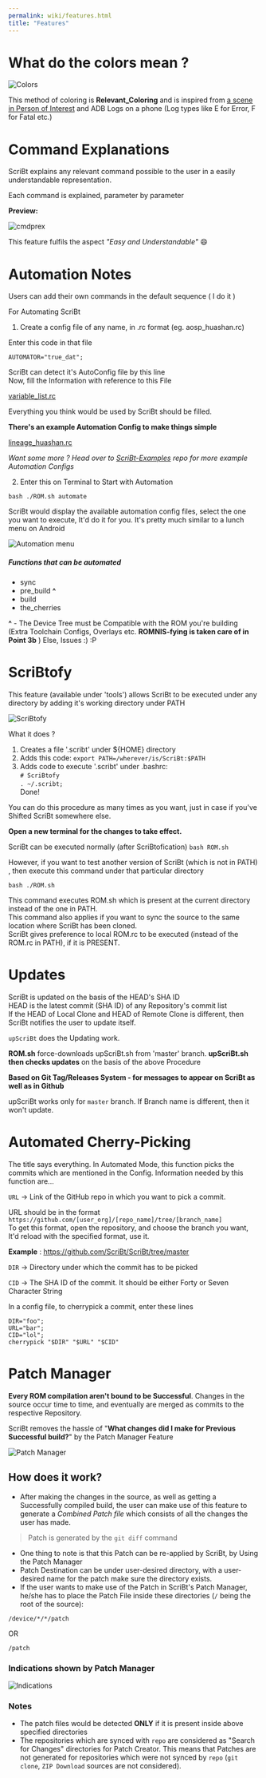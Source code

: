 ```yaml
---
permalink: wiki/features.html
title: "Features"
---
```


# What do the colors mean ?

![Colors](https://github.com/ScriBt/images/raw/master/RelColor.png)  

This method of coloring is **Relevant_Coloring** and is inspired from [a scene in Person of Interest](https://goo.gl/photos/s8YpQL1eBxSYwCWS7) and ADB Logs on a phone (Log types like E for Error, F for Fatal etc.)

# Command Explanations

ScriBt explains any relevant command possible to the user in a easily understandable representation.

Each command is explained, parameter by parameter

**Preview:**

![cmdprex](https://github.com/ScriBt/images/raw/master/cmdprex.png)

This feature fulfils the aspect _"Easy and Understandable"_ :smile:  

# Automation Notes

Users can add their own commands in the default sequence ( I do it )

For Automating ScriBt

1. Create a config file of any name, in .rc format (eg. aosp_huashan.rc)

Enter this code in that file

`AUTOMATOR="true_dat";`

ScriBt can detect it's AutoConfig file by this line  
Now, fill the Information with reference to this File  

[variable_list.rc](https://github.com/ScriBt/ScriBt-examples/blob/master/variable_list.rc)  

Everything you think would be used by ScriBt should be filled.

**There's an example Automation Config to make things simple**

[lineage_huashan.rc](https://github.com/ScriBt/ScriBt-Examples/blob/master/lineage_huashan.rc)

_Want some more ? Head over to [ScriBt-Examples](https://github.com/ScriBt/ScriBt-Examples) repo for more example Automation Configs_

2. Enter this on Terminal to Start with Automation

```
bash ./ROM.sh automate
```

ScriBt would display the available automation config files, select the one you want to execute, It'd do it for you. It's pretty much similar to a lunch menu on Android

![Automation menu](https://github.com/ScriBt/images/raw/master/AutomateMenu.png)  

##### Functions that can be automated

* sync
* pre_build **^**
* build
* the_cherries

**^** - The Device Tree must be Compatible with the ROM you're building (Extra Toolchain Configs, Overlays etc. **ROMNIS-fying is taken care of in Point 3b** ) Else, Issues :) :P

# ScriBtofy

This feature (available under 'tools') allows ScriBt to be executed under any directory by adding it's working directory under PATH  

![ScriBtofy](https://github.com/ScriBt/images/raw/master/ScriBtofy.png)

What it does ?  
1. Creates a file '.scribt' under ${HOME} directory  
2. Adds this code: ```export PATH=/wherever/is/ScriBt:$PATH```  
3. Adds code to execute '.scribt' under .bashrc:  
```# ScriBtofy```  
```. ~/.scribt;```  
Done!  

You can do this procedure as many times as you want, just in case if you've Shifted ScriBt somewhere else.  

**Open a new terminal for the changes to take effect.**  

ScriBt can be executed normally (after ScriBtofication) ```bash ROM.sh```

However, if you want to test another version of ScriBt (which is not in PATH) , then execute this command under that particular directory  

```bash ./ROM.sh```

This command executes ROM.sh which is present at the current directory instead of the one in PATH.  
This command also applies if you want to sync the source to the same location where ScriBt has been cloned.   
ScriBt gives preference to local ROM.rc to be executed (instead of the ROM.rc in PATH), if it is PRESENT.

# Updates

ScriBt is updated on the basis of the HEAD's SHA ID  
HEAD is the latest commit (SHA ID) of any Repository's commit list  
If the HEAD of Local Clone and HEAD of Remote Clone is different, then ScriBt notifies the user to update itself.  

```upScriBt``` does the Updating work.  

**ROM.sh** force-downloads upScriBt.sh from 'master' branch.
**upScriBt.sh then checks updates** on the basis of the above Procedure

**Based on Git Tag/Releases System - for messages to appear on ScriBt as well as in Github**

upScriBt works only for `master` branch. If Branch name is different, then it won't update.

# Automated Cherry-Picking

The title says everything. In Automated Mode, this function picks the commits which are mentioned in the Config.
Information needed by this function are...

`URL` -> Link of the GitHub repo in which you want to pick a commit.

URL should be in the format `https://github.com/[user_org]/[repo_name]/tree/[branch_name]`  
To get this format, open the repository, and choose the branch you want, It'd reload with the specified format, use it.

**Example** : https://github.com/ScriBt/ScriBt/tree/master

`DIR` -> Directory under which the commit has to be picked

`CID` -> The SHA ID of the commit. It should be either Forty or Seven Character String

In a config file, to cherrypick a commit, enter these lines

```
DIR="foo";
URL="bar";
CID="lol";
cherrypick "$DIR" "$URL" "$CID"
```

# Patch Manager

**Every ROM compilation aren't bound to be Successful**. Changes in the
source occur time to time, and eventually are merged as commits to the respective Repository.

ScriBt removes the hassle of "**What changes did I make for Previous Successful build?**"
by the Patch Manager Feature

![Patch Manager](https://github.com/ScriBt/images/raw/master/PatchManager.png)

## How does it work?

* After making the changes in the source, as well as getting a Successfully compiled build, the
user can make use of this feature to generate a *Combined Patch file* which consists of all the changes the
user has made.  

> Patch is generated by the `git diff` command

* One thing to note is that this Patch can be re-applied by ScriBt, by Using the Patch Manager
* Patch Destination can be under user-desired directory, with a user-desired name for the patch
make sure the directory exists.
* If the user wants to make use of the Patch in ScriBt's Patch Manager, he/she has to place the
Patch File inside these directories (`/` being the root of the source):

`/device/*/*/patch`  

OR  

`/patch`  

### Indications shown by Patch Manager

![Indications](https://cloud.githubusercontent.com/assets/14874906/25778985/387a676c-332b-11e7-9fe4-5c26b2550ccc.png)

### Notes

* The patch files would be detected **ONLY** if it is present inside above specified directories
* The repositories which are synced with `repo` are considered as "Search for Changes" directories for Patch Creator. This means that Patches are not generated for repositories which were not synced by `repo` (`git clone`, `ZIP Download` sources are not considered).
